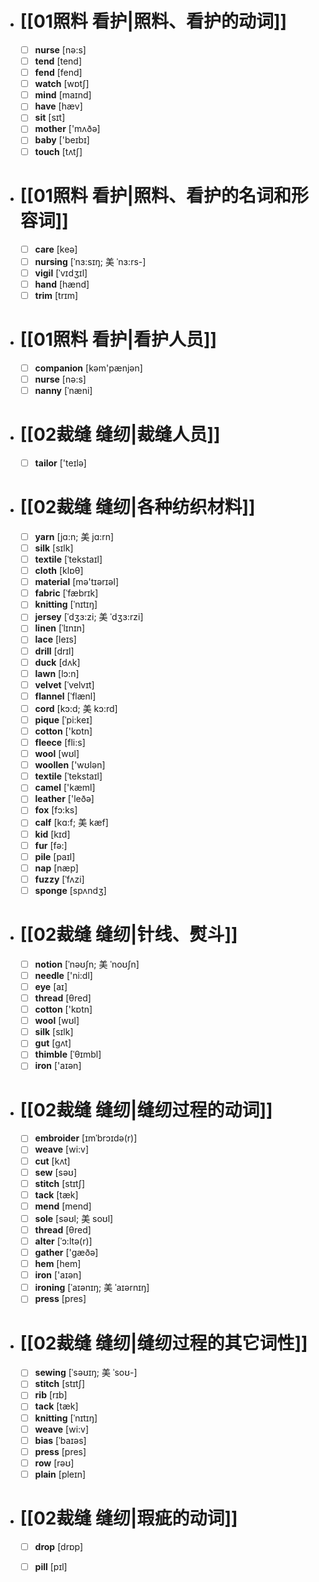 - # [[01照料 看护|照料、看护的动词]]
	- [ ] <span class="vocabulary">**nurse**</span> [nə:s]
	- [ ] <span class="vocabulary">**tend**</span> [tend]
	- [ ] <span class="vocabulary">**fend**</span> [fend]
	- [ ] <span class="vocabulary">**watch**</span> [wɒtʃ]
	- [ ] <span class="vocabulary">**mind**</span> [maɪnd]
	- [ ] <span class="vocabulary">**have**</span> [hæv]
	- [ ] <span class="vocabulary">**sit**</span> [sɪt]
	- [ ] <span class="vocabulary">**mother**</span> ['mʌðə]
	- [ ] <span class="vocabulary">**baby**</span> ['beɪbɪ]
	- [ ] <span class="vocabulary">**touch**</span> [tʌtʃ]
- # [[01照料 看护|照料、看护的名词和形容词]]
	- [ ] <span class="vocabulary">**care**</span> [keə]
	- [ ] <span class="vocabulary">**nursing**</span> [ˈnɜ:sɪŋ; 美 ˈnɜ:rs-]
	- [ ] <span class="vocabulary">**vigil**</span> [ˈvɪdʒɪl]
	- [ ] <span class="vocabulary">**hand**</span> [hænd]
	- [ ] <span class="vocabulary">**trim**</span> [trɪm]
- # [[01照料 看护|看护人员]]
	- [ ] <span class="vocabulary">**companion**</span> [kəm'pænjən]
	- [ ] <span class="vocabulary">**nurse**</span> [nə:s]
	- [ ] <span class="vocabulary">**nanny**</span> [ˈnæni]
- # [[02裁缝 缝纫|裁缝人员]]
	- [ ] <span class="vocabulary">**tailor**</span> ['teɪlə]
- # [[02裁缝 缝纫|各种纺织材料]]
	- [ ] <span class="vocabulary">**yarn**</span> [jɑ:n; 美 jɑ:rn]
	- [ ] <span class="vocabulary">**silk**</span> [sɪlk]
	- [ ] <span class="vocabulary">**textile**</span> [ˈtekstaɪl]
	- [ ] <span class="vocabulary">**cloth**</span> [klɒθ]
	- [ ] <span class="vocabulary">**material**</span> [mə'tɪərɪəl]
	- [ ] <span class="vocabulary">**fabric**</span> [ˈfæbrɪk]
	- [ ] <span class="vocabulary">**knitting**</span> [ˈnɪtɪŋ]
	- [ ] <span class="vocabulary">**jersey**</span> [ˈdʒɜ:zi; 美 ˈdʒɜ:rzi]
	- [ ] <span class="vocabulary">**linen**</span> [ˈlɪnɪn]
	- [ ] <span class="vocabulary">**lace**</span> [leɪs]
	- [ ] <span class="vocabulary">**drill**</span> [drɪl]
	- [ ] <span class="vocabulary">**duck**</span> [dʌk]
	- [ ] <span class="vocabulary">**lawn**</span> [lɔ:n]
	- [ ] <span class="vocabulary">**velvet**</span> [ˈvelvɪt]
	- [ ] <span class="vocabulary">**flannel**</span> [ˈflænl]
	- [ ] <span class="vocabulary">**cord**</span> [kɔ:d; 美 kɔ:rd]
	- [ ] <span class="vocabulary">**pique**</span> [ˈpi:keɪ]
	- [ ] <span class="vocabulary">**cotton**</span> ['kɒtn]
	- [ ] <span class="vocabulary">**fleece**</span> [fli:s]
	- [ ] <span class="vocabulary">**wool**</span> [wʊl]
	- [ ] <span class="vocabulary">**woollen**</span> ['wʊlən]
	- [ ] <span class="vocabulary">**textile**</span> [ˈtekstaɪl]
	- [ ] <span class="vocabulary">**camel**</span> ['kæml]
	- [ ] <span class="vocabulary">**leather**</span> ['leðə]
	- [ ] <span class="vocabulary">**fox**</span> [fɔ:ks]
	- [ ] <span class="vocabulary">**calf**</span> [kɑ:f; 美 kæf]
	- [ ] <span class="vocabulary">**kid**</span> [kɪd]
	- [ ] <span class="vocabulary">**fur**</span> [fə:]
	- [ ] <span class="vocabulary">**pile**</span> [paɪl]
	- [ ] <span class="vocabulary">**nap**</span> [næp]
	- [ ] <span class="vocabulary">**fuzzy**</span> [ˈfʌzi]
	- [ ] <span class="vocabulary">**sponge**</span> [spʌndʒ]
- # [[02裁缝 缝纫|针线、熨斗]]
	- [ ] <span class="vocabulary">**notion**</span> [ˈnəʊʃn; 美 ˈnoʊʃn]
	- [ ] <span class="vocabulary">**needle**</span> ['ni:dl]
	- [ ] <span class="vocabulary">**eye**</span> [aɪ]
	- [ ] <span class="vocabulary">**thread**</span> [θred]
	- [ ] <span class="vocabulary">**cotton**</span> ['kɒtn]
	- [ ] <span class="vocabulary">**wool**</span> [wʊl]
	- [ ] <span class="vocabulary">**silk**</span> [sɪlk]
	- [ ] <span class="vocabulary">**gut**</span> [gʌt]
	- [ ] <span class="vocabulary">**thimble**</span> [ˈθɪmbl]
	- [ ] <span class="vocabulary">**iron**</span> ['aɪən]
- # [[02裁缝 缝纫|缝纫过程的动词]]
	- [ ] <span class="vocabulary">**embroider**</span> [ɪmˈbrɔɪdə(r)]
	- [ ] <span class="vocabulary">**weave**</span> [wi:v]
	- [ ] <span class="vocabulary">**cut**</span> [kʌt]
	- [ ] <span class="vocabulary">**sew**</span> [səʊ]
	- [ ] <span class="vocabulary">**stitch**</span> [stɪtʃ]
	- [ ] <span class="vocabulary">**tack**</span> [tæk]
	- [ ] <span class="vocabulary">**mend**</span> [mend]
	- [ ] <span class="vocabulary">**sole**</span> [səʊl; 美 soʊl]
	- [ ] <span class="vocabulary">**thread**</span> [θred]
	- [ ] <span class="vocabulary">**alter**</span> [ˈɔ:ltə(r)]
	- [ ] <span class="vocabulary">**gather**</span> ['ɡæðə]
	- [ ] <span class="vocabulary">**hem**</span> [hem]
	- [ ] <span class="vocabulary">**iron**</span> ['aɪən]
	- [ ] <span class="vocabulary">**ironing**</span> [ˈaɪənɪŋ; 美 ˈaɪərnɪŋ]
	- [ ] <span class="vocabulary">**press**</span> [pres]
- # [[02裁缝 缝纫|缝纫过程的其它词性]]
	- [ ] <span class="vocabulary">**sewing**</span> [ˈsəʊɪŋ; 美 ˈsoʊ-]
	- [ ] <span class="vocabulary">**stitch**</span> [stɪtʃ]
	- [ ] <span class="vocabulary">**rib**</span> [rɪb]
	- [ ] <span class="vocabulary">**tack**</span> [tæk]
	- [ ] <span class="vocabulary">**knitting**</span> [ˈnɪtɪŋ]
	- [ ] <span class="vocabulary">**weave**</span> [wi:v]
	- [ ] <span class="vocabulary">**bias**</span> [ˈbaɪəs]
	- [ ] <span class="vocabulary">**press**</span> [pres]
	- [ ] <span class="vocabulary">**row**</span> [rəʊ]
	- [ ] <span class="vocabulary">**plain**</span> [pleɪn]
- # [[02裁缝 缝纫|瑕疵的动词]]
	- [ ] <span class="vocabulary">**drop**</span> [drɒp]
	- [ ] <span class="vocabulary">**pill**</span> [pɪl]


